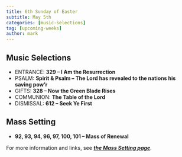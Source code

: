 ```yaml
---
title: 6th Sunday of Easter
subtitle: May 5th 
categories: [music-selections]
tag: [upcoming-weeks]
author: mark
---
```


## Music Selections

- ENTRANCE: **329 – I Am the Resurrection**
- PSALM: **Spirit & Psalm – The Lord has revealed to the nations his saving pow’r**
- GIFTS: **328 – Now the Green Blade Rises**
- COMMUNION: **The Table of the Lord**
- DISMISSAL: **612 – Seek Ye First**

## Mass Setting

- **92, 93, 94, 96, 97, 100, 101 – Mass of Renewal**

For more information and links, see _**[the Mass Setting page](/mass-setting/)**_.
